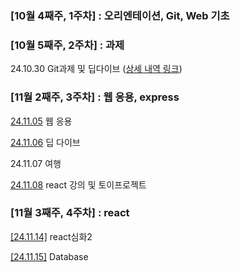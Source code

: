 ### [10월 4째주, 1주차] : 오리엔테이션, Git, Web 기초

### [10월 5째주, 2주차] : 과제 

24.10.30 Git과제 및 딥다이브 ([상세 내역 링크](https://github.com/100-hours-a-week/Leeroy-til/blob/main/Nov/2024-10-30.md))

### [11월 2째주, 3주차] : 웹 응용, express

[24.11.05](https://github.com/100-hours-a-week/Leeroy-til/blob/main/Oct/2024-11-05.md) 웹 응용

[24.11.06](https://github.com/100-hours-a-week/Leeroy-til/blob/main/Oct/2024-11-06.md) 딥 다이브

24.11.07 여행

[24.11.08](https://github.com/100-hours-a-week/Leeroy-til/blob/main/Oct/2024-11-08.md) react 강의 및 토이프로젝트

### [11월 3째주, 4주차] : react

[[24.11.14]](https://github.com/100-hours-a-week/Leeroy-til/blob/main/Oct/2024-11-14.md) react심화2

[[24.11.15]](https://github.com/100-hours-a-week/Leeroy-til/blob/main/Oct/2024-11-15.md) Database